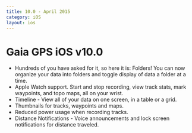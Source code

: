 ```yaml
---
title: 10.0 - April 2015
category: iOS
layout: ios
---
```


# Gaia GPS iOS v10.0

* Hundreds of you have asked for it, so here it is: Folders! You can now organize your data into folders and toggle display of data a folder at a time.
* Apple Watch support. Start and stop recording, view track stats, mark waypoints, and topo maps, all on your wrist.
* Timeline - View all of your data on one screen, in a table or a grid.
* Thumbnails for tracks, waypoints and maps.
* Reduced power usage when recording tracks.
* Distance Notifications - Voice announcements and lock screen notifications for distance traveled.
